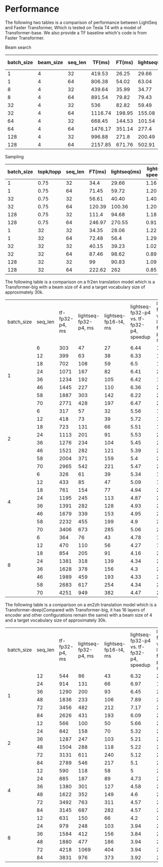 # Performance

The following two tables is a comparison of performance between LightSeq and Faster Transformer, Which is tested on Tesla T4 with a model of Transformer-base. We also provide a TF baseline which's code is from Faster Transformer.

Beam search

| batch_size | beam_size | seq_len | TF(ms)  | FT(ms) | lightseq(ms) | FT speedup | lightseq speedup |
| ---------- | --------- | ------- | ------- | ------ | ------------ | ---------- | ---------------- |
| 1          | 4         | 32      | 419.53  | 26.25  | 29.66        | 15.98      | 14.14            |
| 1          | 4         | 64      | 806.38  | 54.02  | 63.04        | 14.93      | 12.79            |
| 8          | 4         | 32      | 439.64  | 35.99  | 34.77        | 12.22      | 12.64            |
| 8          | 4         | 64      | 891.54  | 79.82  | 79.43        | 11.17      | 11.22            |
| 32         | 4         | 32      | 536     | 82.82  | 59.49        | 6.47       | 9.01             |
| 32         | 4         | 64      | 1116.74 | 198.95 | 155.08       | 5.61       | 7.20             |
| 64         | 4         | 32      | 668.45  | 144.53 | 101.54       | 4.62       | 6.58             |
| 64         | 4         | 64      | 1476.17 | 351.14 | 277.4        | 4.20       | 5.32             |
| 128        | 4         | 32      | 996.88  | 271.8  | 200.49       | 3.67       | 4.97             |
| 128        | 4         | 64      | 2157.85 | 671.76 | 502.91       | 3.21       | 4.29             |


Sampling

| batch_size | topk/topp | seq_len | FT(ms) | lightseq(ms) | lightseq speedup |
| ---------- | --------- | ------- | ------ | ------------ | ---------------- |
| 1          | 0.75      | 32      | 34.4   | 29.66        | 1.16             |
| 1          | 0.75      | 64      | 71.45  | 59.72        | 1.20             |
| 32         | 0.75      | 32      | 56.61  | 40.40        | 1.40             |
| 32         | 0.75      | 64      | 120.39 | 100.36       | 1.20             |
| 128        | 0.75      | 32      | 111.4  | 94.68        | 1.18             |
| 128        | 0.75      | 64      | 246.97 | 270.55       | 0.91             |
| 1          | 32        | 32      | 34.35  | 28.06        | 1.22             |
| 1          | 32        | 64      | 72.48  | 56.4         | 1.29             |
| 32         | 32        | 32      | 40.15  | 39.23        | 1.02             |
| 32         | 32        | 64      | 87.46  | 98.62        | 0.89             |
| 128        | 32        | 32      | 99     | 90.83        | 1.09             |
| 128        | 32        | 64      | 222.62 | 262          | 0.85             |

The following table is a comparison on a fr2en translation model which is a Transformer-big with a
beam size of 4 and a target vocabulary size of approximately 30k.

<table>
   <tr>
      <td>batch_size</td>
      <td>seq_len</td>
      <td>tf-fp32-p4, ms</td>
      <td>lightseq-fp32-p4, ms</td>
      <td>lightseq-fp16-t4, ms</td>
      <td>lightseq-fp32-p4 vs. tf-fp32-p4, speedup</td>
      <td>lightseq-fp16-t4 vs. lightseq-fp32-p4, speedup</td>
      <td>lightseq-fp16-t4 vs. tf-fp32-p4, speedup</td>
   </tr>
   <tr>
      <td rowspan="8">1</td>
      <td>6</td>
      <td>303</td>
      <td>47</td>
      <td>27</td>
      <td>6.44</td>
      <td>1.74</td>
      <td>11.22</td>
   </tr>
   <tr>
      <td>12</td>
      <td>399</td>
      <td>63</td>
      <td>38</td>
      <td>6.33</td>
      <td>1.66</td>
      <td>10.5</td>
   </tr>
   <tr>
      <td>18</td>
      <td>702</td>
      <td>108</td>
      <td>59</td>
      <td>6.5</td>
      <td>1.83</td>
      <td>11.9</td>
   </tr>
   <tr>
      <td>24</td>
      <td>1071</td>
      <td>167</td>
      <td>82</td>
      <td>6.41</td>
      <td>2.04</td>
      <td>13.06</td>
   </tr>
   <tr>
      <td>36</td>
      <td>1234</td>
      <td>192</td>
      <td>105</td>
      <td>6.42</td>
      <td>1.83</td>
      <td>11.75</td>
   </tr>
   <tr>
      <td>46</td>
      <td>1445</td>
      <td>227</td>
      <td>110</td>
      <td>6.36</td>
      <td>2.06</td>
      <td>13.14</td>
   </tr>
   <tr>
      <td>58</td>
      <td>1887</td>
      <td>303</td>
      <td>142</td>
      <td>6.22</td>
      <td>2.13</td>
      <td>13.29</td>
   </tr>
   <tr>
      <td>70</td>
      <td>2771</td>
      <td>428</td>
      <td>197</td>
      <td>6.47</td>
      <td>2.17</td>
      <td>14.07</td>
   </tr>
   <tr>
      <td rowspan="8">2</td>
      <td>6</td>
      <td>317</td>
      <td>57</td>
      <td>32</td>
      <td>5.56</td>
      <td>1.78</td>
      <td>9.91</td>
   </tr>
   <tr>
      <td>12</td>
      <td>418</td>
      <td>73</td>
      <td>39</td>
      <td>5.72</td>
      <td>1.87</td>
      <td>10.72</td>
   </tr>
   <tr>
      <td>18</td>
      <td>723</td>
      <td>131</td>
      <td>66</td>
      <td>5.51</td>
      <td>1.98</td>
      <td>10.95</td>
   </tr>
   <tr>
      <td>24</td>
      <td>1113</td>
      <td>201</td>
      <td>91</td>
      <td>5.53</td>
      <td>2.21</td>
      <td>12.23</td>
   </tr>
   <tr>
      <td>36</td>
      <td>1276</td>
      <td>234</td>
      <td>104</td>
      <td>5.45</td>
      <td>2.25</td>
      <td>12.27</td>
   </tr>
   <tr>
      <td>46</td>
      <td>1521</td>
      <td>282</td>
      <td>121</td>
      <td>5.39</td>
      <td>2.33</td>
      <td>12.57</td>
   </tr>
   <tr>
      <td>58</td>
      <td>2004</td>
      <td>371</td>
      <td>159</td>
      <td>5.4</td>
      <td>2.33</td>
      <td>12.6</td>
   </tr>
   <tr>
      <td>70</td>
      <td>2965</td>
      <td>542</td>
      <td>221</td>
      <td>5.47</td>
      <td>2.45</td>
      <td>13.42</td>
   </tr>
   <tr>
      <td rowspan="8">4</td>
      <td>6</td>
      <td>326</td>
      <td>61</td>
      <td>39</td>
      <td>5.34</td>
      <td>1.56</td>
      <td>8.36</td>
   </tr>
   <tr>
      <td>12</td>
      <td>433</td>
      <td>85</td>
      <td>47</td>
      <td>5.09</td>
      <td>1.81</td>
      <td>9.21</td>
   </tr>
   <tr>
      <td>18</td>
      <td>761</td>
      <td>154</td>
      <td>77</td>
      <td>4.94</td>
      <td>2</td>
      <td>9.88</td>
   </tr>
   <tr>
      <td>24</td>
      <td>1195</td>
      <td>245</td>
      <td>113</td>
      <td>4.87</td>
      <td>2.17</td>
      <td>10.58</td>
   </tr>
   <tr>
      <td>36</td>
      <td>1391</td>
      <td>282</td>
      <td>128</td>
      <td>4.93</td>
      <td>2.2</td>
      <td>10.87</td>
   </tr>
   <tr>
      <td>46</td>
      <td>1679</td>
      <td>339</td>
      <td>153</td>
      <td>4.95</td>
      <td>2.22</td>
      <td>10.97</td>
   </tr>
   <tr>
      <td>58</td>
      <td>2232</td>
      <td>455</td>
      <td>199</td>
      <td>4.9</td>
      <td>2.29</td>
      <td>11.22</td>
   </tr>
   <tr>
      <td>70</td>
      <td>3406</td>
      <td>673</td>
      <td>285</td>
      <td>5.06</td>
      <td>2.36</td>
      <td>11.95</td>
   </tr>
   <tr>
      <td rowspan="8">8</td>
      <td>6</td>
      <td>364</td>
      <td>76</td>
      <td>43</td>
      <td>4.78</td>
      <td>1.77</td>
      <td>8.47</td>
   </tr>
   <tr>
      <td>12</td>
      <td>470</td>
      <td>110</td>
      <td>56</td>
      <td>4.27</td>
      <td>1.96</td>
      <td>8.39</td>
   </tr>
   <tr>
      <td>18</td>
      <td>854</td>
      <td>205</td>
      <td>91</td>
      <td>4.16</td>
      <td>2.25</td>
      <td>9.38</td>
   </tr>
   <tr>
      <td>24</td>
      <td>1381</td>
      <td>318</td>
      <td>139</td>
      <td>4.34</td>
      <td>2.29</td>
      <td>9.94</td>
   </tr>
   <tr>
      <td>36</td>
      <td>1628</td>
      <td>378</td>
      <td>156</td>
      <td>4.3</td>
      <td>2.42</td>
      <td>10.44</td>
   </tr>
   <tr>
      <td>46</td>
      <td>1989</td>
      <td>459</td>
      <td>193</td>
      <td>4.33</td>
      <td>2.38</td>
      <td>10.31</td>
   </tr>
   <tr>
      <td>58</td>
      <td>2683</td>
      <td>617</td>
      <td>254</td>
      <td>4.34</td>
      <td>2.43</td>
      <td>10.56</td>
   </tr>
   <tr>
      <td>70</td>
      <td>4251</td>
      <td>949</td>
      <td>382</td>
      <td>4.47</td>
      <td>2.48</td>
      <td>11.13</td>
   </tr>
</table>

The following table is a comparison on a en2zh translation model which is a
Transformer-deep(Compared with Transformer-big, it has 16 layers of encoder and other configurations
remain the same) with a
beam size of 4 and a target vocabulary size of approximately 30k.

<table>
   <tr>
      <td>batch_size</td>
      <td>seq_len</td>
      <td>tf-fp32-p4, ms</td>
      <td>lightseq-fp32-p4, ms</td>
      <td>lightseq-fp16-t4, ms</td>
      <td>lightseq-fp32-p4 vs. tf-fp32-p4, speedup</td>
      <td>lightseq-fp16-t4 vs. lightseq-fp32-p4, speedup</td>
      <td>lightseq-fp16-t4 vs. tf-fp32-p4, speedup</td>
   </tr>
   <tr>
      <td rowspan="6">1</td>
      <td>12</td>
      <td>544</td>
      <td>86</td>
      <td>43</td>
      <td>6.32</td>
      <td>2</td>
      <td>12.65</td>
   </tr>
   <tr>
      <td>24</td>
      <td>914</td>
      <td>131</td>
      <td>66</td>
      <td>6.97</td>
      <td>1.98</td>
      <td>13.85</td>
   </tr>
   <tr>
      <td>36</td>
      <td>1290</td>
      <td>200</td>
      <td>93</td>
      <td>6.45</td>
      <td>2.15</td>
      <td>13.87</td>
   </tr>
   <tr>
      <td>48</td>
      <td>1836</td>
      <td>233</td>
      <td>106</td>
      <td>7.89</td>
      <td>2.2</td>
      <td>17.32</td>
   </tr>
   <tr>
      <td>72</td>
      <td>3456</td>
      <td>482</td>
      <td>212</td>
      <td>7.17</td>
      <td>2.27</td>
      <td>16.3</td>
   </tr>
   <tr>
      <td>84</td>
      <td>2626</td>
      <td>431</td>
      <td>193</td>
      <td>6.09</td>
      <td>2.23</td>
      <td>13.61</td>
   </tr>
   <tr>
      <td rowspan="6">2</td>
      <td>12</td>
      <td>566</td>
      <td>100</td>
      <td>50</td>
      <td>5.66</td>
      <td>2</td>
      <td>11.32</td>
   </tr>
   <tr>
      <td>24</td>
      <td>842</td>
      <td>158</td>
      <td>70</td>
      <td>5.32</td>
      <td>2.26</td>
      <td>12.03</td>
   </tr>
   <tr>
      <td>36</td>
      <td>1287</td>
      <td>247</td>
      <td>103</td>
      <td>5.21</td>
      <td>2.4</td>
      <td>12.5</td>
   </tr>
   <tr>
      <td>48</td>
      <td>1504</td>
      <td>288</td>
      <td>118</td>
      <td>5.22</td>
      <td>2.44</td>
      <td>12.75</td>
   </tr>
   <tr>
      <td>72</td>
      <td>3131</td>
      <td>611</td>
      <td>240</td>
      <td>5.12</td>
      <td>2.55</td>
      <td>13.05</td>
   </tr>
   <tr>
      <td>84</td>
      <td>2789</td>
      <td>546</td>
      <td>217</td>
      <td>5.1</td>
      <td>2.52</td>
      <td>12.85</td>
   </tr>
   <tr>
      <td rowspan="6">4</td>
      <td>12</td>
      <td>590</td>
      <td>118</td>
      <td>58</td>
      <td>5</td>
      <td>2.03</td>
      <td>10.17</td>
   </tr>
   <tr>
      <td>24</td>
      <td>885</td>
      <td>187</td>
      <td>89</td>
      <td>4.73</td>
      <td>2.1</td>
      <td>9.94</td>
   </tr>
   <tr>
      <td>36</td>
      <td>1380</td>
      <td>301</td>
      <td>127</td>
      <td>4.58</td>
      <td>2.37</td>
      <td>10.87</td>
   </tr>
   <tr>
      <td>48</td>
      <td>1622</td>
      <td>352</td>
      <td>149</td>
      <td>4.6</td>
      <td>2.36</td>
      <td>10.89</td>
   </tr>
   <tr>
      <td>72</td>
      <td>3492</td>
      <td>763</td>
      <td>311</td>
      <td>4.57</td>
      <td>2.45</td>
      <td>11.23</td>
   </tr>
   <tr>
      <td>84</td>
      <td>3145</td>
      <td>687</td>
      <td>282</td>
      <td>4.57</td>
      <td>2.44</td>
      <td>11.15</td>
   </tr>
   <tr>
      <td rowspan="6">8</td>
      <td>12</td>
      <td>631</td>
      <td>150</td>
      <td>66</td>
      <td>4.2</td>
      <td>2.27</td>
      <td>9.56</td>
   </tr>
   <tr>
      <td>24</td>
      <td>979</td>
      <td>248</td>
      <td>103</td>
      <td>3.94</td>
      <td>2.41</td>
      <td>9.5</td>
   </tr>
   <tr>
      <td>36</td>
      <td>1584</td>
      <td>412</td>
      <td>156</td>
      <td>3.84</td>
      <td>2.64</td>
      <td>10.15</td>
   </tr>
   <tr>
      <td>48</td>
      <td>1880</td>
      <td>477</td>
      <td>186</td>
      <td>3.94</td>
      <td>2.56</td>
      <td>10.11</td>
   </tr>
   <tr>
      <td>72</td>
      <td>4218</td>
      <td>1069</td>
      <td>404</td>
      <td>3.94</td>
      <td>2.65</td>
      <td>10.44</td>
   </tr>
   <tr>
      <td>84</td>
      <td>3831</td>
      <td>976</td>
      <td>373</td>
      <td>3.92</td>
      <td>2.62</td>
      <td>10.27</td>
   </tr>
</table>
